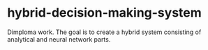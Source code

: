 # hybrid-decision-making-system
Dimploma work. The goal is to create a hybrid system consisting of analytical and neural network parts.
